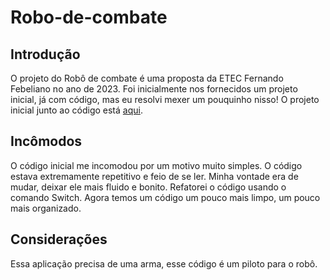 # Robo-de-combate
## Introdução

O projeto do Robô de combate é uma proposta da ETEC Fernando Febeliano no ano de 2023.
Foi inicialmente nos fornecidos um projeto inicial, já com código, mas eu resolvi mexer um pouquinho nisso!
O projeto inicial junto ao código está [aqui](https://youtu.be/4Rr1xdt_iNs).

## Incômodos
O código inicial me incomodou por um motivo muito simples. O código estava extremamente repetitivo e feio de se ler.
Minha vontade era de mudar, deixar ele mais fluido e bonito. Refatorei o código usando o comando Switch.
Agora temos um código um pouco mais limpo, um pouco mais organizado.

## Considerações
Essa aplicação precisa de uma arma, esse código é um piloto para o robô.
